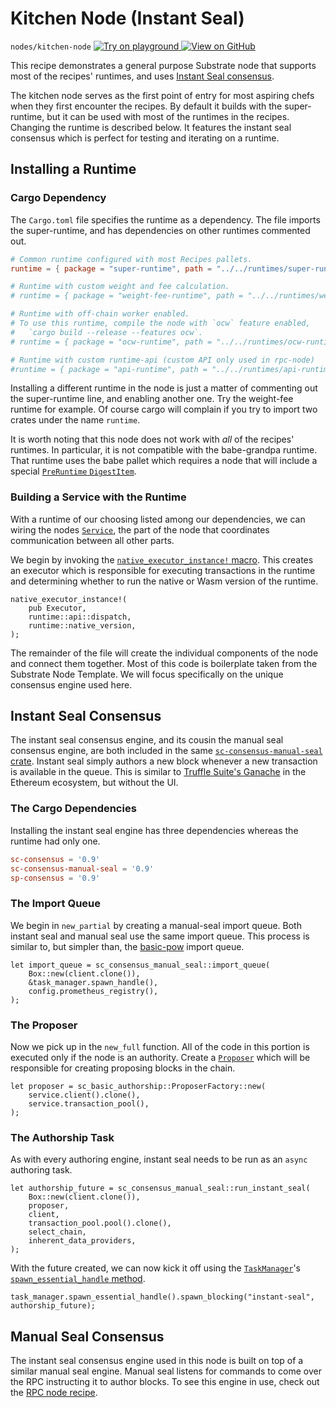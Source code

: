 # Kitchen Node (Instant Seal)

`nodes/kitchen-node`
<a target="_blank" href="https://playground.substrate.dev/?deploy=recipes&files=%2Fhome%2Fsubstrate%2Fworkspace%2Fnodes%2Fkitchen-node%2Fsrc%2Fservice.rs">
	<img src="https://img.shields.io/badge/Playground-Try%20it!-brightgreen?logo=Parity%20Substrate" alt ="Try on playground"/>
</a>
<a target="_blank" href="https://github.com/substrate-developer-hub/recipes/tree/master/nodes/kitchen-node/src/service.rs">
	<img src="https://img.shields.io/badge/Github-View%20Code-brightgreen?logo=github" alt ="View on GitHub"/>
</a>


This recipe demonstrates a general purpose Substrate node that supports most of the recipes'
runtimes, and uses
[Instant Seal consensus](https://substrate.dev/rustdocs/v2.0.0/sc_consensus_manual_seal/index.html).

The kitchen node serves as the first point of entry for most aspiring chefs when they first
encounter the recipes. By default it builds with the super-runtime, but it can be used with most of
the runtimes in the recipes. Changing the runtime is described below. It features the instant seal
consensus which is perfect for testing and iterating on a runtime.

## Installing a Runtime

### Cargo Dependency

The `Cargo.toml` file specifies the runtime as a dependency. The file imports the super-runtime, and
has dependencies on other runtimes commented out.

```toml
# Common runtime configured with most Recipes pallets.
runtime = { package = "super-runtime", path = "../../runtimes/super-runtime" }

# Runtime with custom weight and fee calculation.
# runtime = { package = "weight-fee-runtime", path = "../../runtimes/weight-fee-runtime"}

# Runtime with off-chain worker enabled.
# To use this runtime, compile the node with `ocw` feature enabled,
#   `cargo build --release --features ocw`.
# runtime = { package = "ocw-runtime", path = "../../runtimes/ocw-runtime" }

# Runtime with custom runtime-api (custom API only used in rpc-node)
#runtime = { package = "api-runtime", path = "../../runtimes/api-runtime" }
```

Installing a different runtime in the node is just a matter of commenting out the super-runtime
line, and enabling another one. Try the weight-fee runtime for example. Of course cargo will
complain if you try to import two crates under the name `runtime`.

It is worth noting that this node does not work with _all_ of the recipes' runtimes. In particular,
it is not compatible with the babe-grandpa runtime. That runtime uses the babe pallet which requires
a node that will include a special
[`PreRuntime` `DigestItem`](https://substrate.dev/rustdocs/v2.0.0/sp_runtime/enum.DigestItem.html#variant.PreRuntime).

### Building a Service with the Runtime

With a runtime of our choosing listed among our dependencies, we can wiring the nodes [`Service`](https://substrate.dev/rustdocs/v2.0.0/sc_service/index.html), the part of the node that coordinates communication between all other parts.

We begin by invoking the
[`native_executor_instance!` macro](https://substrate.dev/rustdocs/v2.0.0/sc_executor/macro.native_executor_instance.html).
This creates an executor which is responsible for executing transactions in the runtime and
determining whether to run the native or Wasm version of the runtime.

```rust_ignore
native_executor_instance!(
	pub Executor,
	runtime::api::dispatch,
	runtime::native_version,
);
```

The remainder of the file will create the individual components of the node and connect them together. Most of this code is boilerplate taken from the Substrate Node Template. We will focus specifically on the unique consensus engine used here.

## Instant Seal Consensus

The instant seal consensus engine, and its cousin the manual seal consensus engine, are both
included in the same
[`sc-consensus-manual-seal` crate](https://substrate.dev/rustdocs/v2.0.0/sc_consensus_manual_seal/index.html). Instant seal
simply authors a new block whenever a new transaction is available in the queue. This is similar to
[Truffle Suite's Ganache](https://www.trufflesuite.com/ganache) in the Ethereum ecosystem, but
without the UI.

### The Cargo Dependencies

Installing the instant seal engine has three dependencies whereas the runtime had only one.

```toml
sc-consensus = '0.9'
sc-consensus-manual-seal = '0.9'
sp-consensus = '0.9'
```

### The Import Queue

We begin in `new_partial` by creating a manual-seal import queue. Both instant seal and manual seal use the same import queue. This process is similar to, but simpler than, the
[basic-pow](./basic-pow.md) import queue.

```rust, ignore
let import_queue = sc_consensus_manual_seal::import_queue(
	Box::new(client.clone()),
	&task_manager.spawn_handle(),
	config.prometheus_registry(),
);
```

### The Proposer

Now we pick up in the `new_full` function. All of the code in this portion is executed only if the node is an authority. Create a
[`Proposer`](https://substrate.dev/rustdocs/v2.0.0/sc_basic_authorship/struct.Proposer.html) which will be
responsible for creating proposing blocks in the chain.

```rust, ignore
let proposer = sc_basic_authorship::ProposerFactory::new(
	service.client().clone(),
	service.transaction_pool(),
);
```

### The Authorship Task

As with every authoring engine, instant seal needs to be run as an `async` authoring task.

```rust, ignore
let authorship_future = sc_consensus_manual_seal::run_instant_seal(
	Box::new(client.clone()),
	proposer,
	client,
	transaction_pool.pool().clone(),
	select_chain,
	inherent_data_providers,
);
```

With the future created, we can now kick it off using the [`TaskManager`](https://substrate.dev/rustdocs/v2.0.0/sc_service/struct.TaskManager.html)'s
[`spawn_essential_handle` method](https://substrate.dev/rustdocs/v2.0.0/sc_service/struct.TaskManager.html#method.spawn_essential_handle).

```rust, ignore
task_manager.spawn_essential_handle().spawn_blocking("instant-seal", authorship_future);
```

## Manual Seal Consensus

The instant seal consensus engine used in this node is built on top of a similar manual seal engine. Manual seal listens for commands to come over the RPC instructing it to author blocks. To see this engine in use, check out the [RPC node recipe](./custom-rpc.md).
